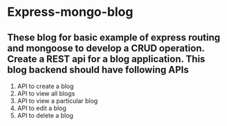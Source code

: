 # Express-mongo-blog
These blog for basic example of express routing and mongoose to develop a CRUD operation. 
Create a REST api for a blog application. This blog backend should have following APIs
-
1) API to create a blog
2) API to view all blogs
3) API to view a particular blog
4) API to edit a blog
5) API to delete a blog
